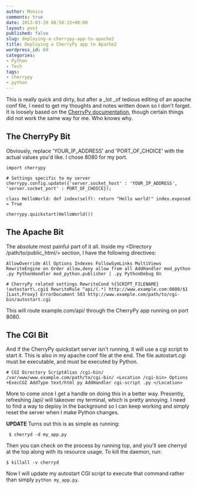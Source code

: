 ```yaml
---
author: Monica
comments: true
date: 2013-03-20 08:50:33+00:00
layout: post
published: false
slug: deploying-a-cherrypy-app-to-apache2
title: Deploying a CherryPy app to Apache2
wordpress_id: 69
categories:
- Python
- Tech
tags:
- cherrypy
- python
---
```


This is really quick and dirty, but after a _lot _of tedious editing of an apache conf file, I need to get my thoughts and notes written down so I don't forget. It is loosely based on the [CherryPy documentation](http://tools.cherrypy.org/wiki/ModRewrite), though certain things did not work the same way for me. Who knows why.


## The CherryPy Bit


Obviously, replace 'YOUR_IP_ADDRESS' and 'PORT_OF_CHOICE' with the actual values you'd like. I chose 8080 for my port.

`import cherrypy`

`# Settings specific to my server
cherrypy.config.update({'server.socket_host' : 'YOUR_IP_ADDRESS',
'server.socket_port' : PORT_OF_CHOICE});
`

`class HelloWorld:
def index(self):
return "Hello world!"
index.exposed = True
`

`cherrypy.quickstart(HelloWorld())`


## The Apache Bit


The absolute most painful part of it all. Inside my <Directory /path/to/public_html/></Directory> section, I have the following directives:

`AllowOverride All
Options Indexes FollowSymLinks MultiViews
RewriteEngine on
Order allow,deny
allow from all
AddHandler mod_python .py
PythonHandler mod_python.publisher | .py
PythonDebug On`

`# CherryPy related settings
RewriteCond %{SCRIPT_FILENAME} !autostart\.cgi$
RewriteRule ^api/(.*) http://www.example.com:8080/$1 [Last,Proxy]
ErrorDocument 503 http://www.example.com/path/to/cgi-bin/autostart.cgi`

This will route example.com/api/ through the CherryPy app running on port 8080.


## The CGI Bit


And if the CherryPy quickstart server isn't running, it will use a cgi script to start it. This is also in my apache conf file at the end. The file autostart.cgi must be executable, and must be executed by Python.

`# CGI Directory
ScriptAlias /cgi-bin/ /var/www/www.example.com/path/to/cgi-bin/ <Location /cgi-bin>
Options +ExecCGI
AddType text/html py
AddHandler cgi-script .py
</Location>`

More to come once I get a handle on doing this in a better way. Presently, refreshing /api/ will takeover my terminal, which is pretty annoying. I need to find a way to deploy in the background so I can keep working and simply reset the server when I make Python changes.

**UPDATE** Turns out this is as simple as running:

` $ cherryd -d my_app.py`

Then you can check on the process by running top, and you'll see cherryd at the top along with its resource usage. To kill the daemon, run:

`$ killall -v cherryd`

Now I will update my autostart CGI script to execute that command rather than simply `python my_app.py`.
